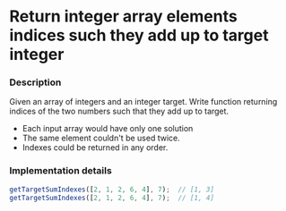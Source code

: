 # Return integer array elements indices such they add up to target integer

### Description
Given an array of integers and an integer target. Write function returning indices of the two numbers such that they add up to target.

* Each input array would have only one solution
* The same element couldn't be used twice.
* Indexes could be returned in any order.

### Implementation details

```js
getTargetSumIndexes([2, 1, 2, 6, 4], 7);  // [1, 3]
getTargetSumIndexes([2, 1, 2, 6, 4], 7);  // [1, 4]
```